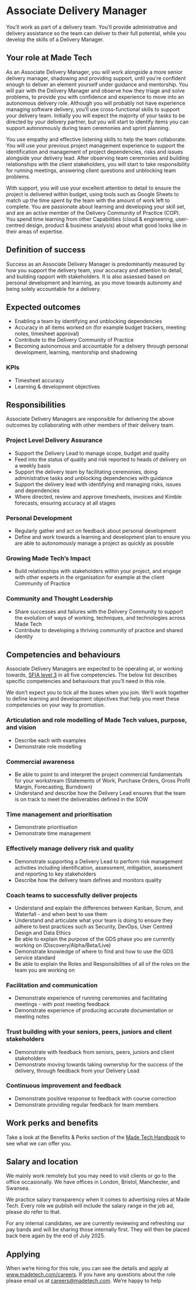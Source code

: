 # Associate Delivery Manager

You’ll work as part of a delivery team. You’ll provide administrative and delivery assistance so the team can deliver to their full potential, while you develop the skills of a Delivery Manager.

## Your role at Made Tech

As an Associate Delivery Manager, you will work alongside a more senior delivery manager, shadowing and providing support, until you’re confident enough to deliver an element yourself under guidance and mentorship. You will pair with the Delivery Manager and observe how they triage and solve problems, to provide you with confidence and experience to move into an autonomous delivery role.
Although you will probably not have experience managing software delivery, you’ll use cross-functional skills to support your delivery team. Initially you will expect the majority of your tasks to be directed by your delivery partner, but you will start to identify items you can support autonomously during team ceremonies and sprint planning.

You use empathy and effective listening skills to help the team collaborate. You will use your previous project management experience to support the identification and management of project dependencies, risks and issues alongside your delivery lead. After observing team ceremonies and building relationships with the client stakeholders, you will start to take responsibility for running meetings, answering client questions and unblocking team problems.

With support, you will use your excellent attention to detail to ensure the project is delivered within budget, using tools such as Google Sheets to match up the time spent by the team with the amount of work left to complete.
You are passionate about learning and developing your skill set, and are an active member of the Delivery Community of Practice (COP). You spend time learning from other Capabilities (cloud & engineering, user-centred design, product & business analysis) about what good looks like in their areas of expertise.

## Definition of success

Success as an Associate Delivery Manager is predominantly measured by how you support the delivery team, your accuracy and attention to detail, and building rapport with stakeholders. It is also assessed based on personal development and learning, as you move towards autonomy and being solely accountable for a delivery.

## Expected outcomes
* Enabling a team by identifying and unblocking dependencies
* Accuracy in all items worked on (for example budget trackers, meeting notes, timesheet approval)
* Contribute to the Delivery Community of Practice
* Becoming autonomous and accountable for a delivery through personal development, learning, mentorship and shadowing

### KPIs
* Timesheet accuracy
* Learning & development objectives

## Responsibilities
Associate Delivery Managers are responsible for delivering the above outcomes by collaborating with other members of their delivery team. 

### Project Level Delivery Assurance
- Support the Delivery Lead to manage scope, budget and quality
- Feed into the status of quality and risk reported to heads of delivery on a weekly basis
- Support the delivery team by facilitating ceremonies, doing administrative tasks and unblocking dependencies with guidance
- Support the delivery lead with identifying and managing risks, issues and dependencies
- Where directed, review and approve timesheets, invoices and Kimble forecasts, ensuring accuracy at all stages

### Personal Development
* Regularly gather and act on feedback about personal development
* Define and work towards a learning and development plan to ensure you are able to autonomously manage a project as quickly as possible

### Growing Made Tech’s Impact
* Build relationships with stakeholders within your project, and engage with other experts in the organisation for example at the client Community of Practice 

### Community and Thought Leadership
* Share successes and failures with the Delivery Community to support the evolution of ways of working, techniques, and technologies across Made Tech
* Contribute to developing a thriving community of practice and shared identity

## Competencies and behaviours

Associate Delivery Managers are expected to be operating at, or working towards, [SFIA level 3](https://sfia-online.org/en/sfia-8/responsibilities/level-3) in all five competencies. The below list describes specific competencies and behaviours that you’ll need in this role. 

We don’t expect you to tick all the boxes when you join. We'll work together to define learning and development objectives that help you meet these competencies on your way to promotion.

### Articulation and role modelling of Made Tech values, purpose, and vision
* Describe each with examples
* Demonstrate role modelling

### Commercial awareness
* Be able to point to and interpret the project commercial fundamentals for your workstream (Statements of Work, Purchase Orders, Gross Profit Margin, Forecasting, Burndown)
* Understand and describe how the Delivery Lead ensures that the team is on track to meet the deliverables defined in the SOW

### Time management and prioritisation
- Demonstrate prioritisation
- Demonstrate time management 

### Effectively manage delivery risk and quality 
* Demonstrate supporting a Delivery Lead to perform risk management activities including identification, assessment, mitigation, assessment and reporting to key stakeholders
* Describe how the delivery team defines and monitors quality 

### Coach teams to successfully deliver projects 
* Understand and explain the differences between Kanban, Scrum, and Waterfall - and when best to use them
* Understand and articulate what your team is doing to ensure they adhere to best practices such as Security, DevOps, User Centred Design and Data Ethics
* Be able to explain the purpose of the GDS phase you are currently working on (Discovery/Alpha/Beta/Live)
* Demonstrate knowledge of where to find and how to use the GDS service standard
* Be able to explain the Roles and Responsibilities of all of the roles on the team you are working on

### Facilitation and communication
* Demonstrate experience of running ceremonies and facilitating meetings - with post meeting feedback
* Demonstrate experience of producing accurate documentation or meeting notes

### Trust building with your seniors, peers, juniors and client stakeholders
* Demonstrate with feedback from seniors, peers, juniors and client stakeholders
* Demonstrate moving towards taking ownership for the success of the delivery, through feedback from your Delivery Lead

### Continuous improvement and feedback
* Demonstrate positive response to feedback with course correction
* Demonstrate providing regular feedback for team members

## Work perks and benefits
Take a look at the Benefits & Perks section of the [Made Tech Handbook](https://github.com/madetech/handbook) to see what we can offer you. 


## Salary and location
We mainly work remotely but you may need to visit clients or go to the office occasionally. We have offices in London, Bristol, Manchester, and Swansea. 

We practice salary transparency when it comes to advertising roles at Made Tech. Every role we publish will include the salary range in the job ad, please do refer to that.

For any internal candidates, we are currently reviewing and refreshing our pay bands and will be sharing those internally first. They will then be placed back here again by the end of July 2025.

## Applying

When we’re hiring for this role, you can see the details and apply at www.madetech.com/careers. If you have any questions about the role please email us at careers@madetech.com. We’re happy to help
